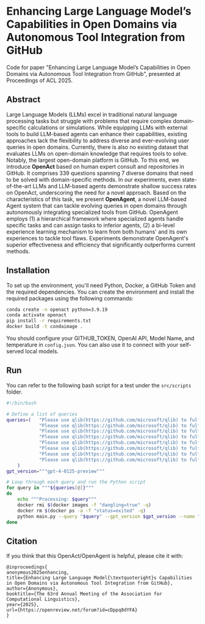 # Enhancing Large Language Model’s Capabilities in Open Domains via Autonomous Tool Integration from GitHub

Code for paper "Enhancing Large Language Model’s Capabilities in Open Domains via Autonomous Tool Integration from GitHub", presented at Proceedings of ACL 2025.

## Abstract

Large Language Models (LLMs) excel in traditional natural language processing tasks but struggle with problems that require complex domain-specific calculations or simulations. While equipping LLMs with external tools to build LLM-based agents can enhance their capabilities, existing approaches lack the flexibility to address diverse and ever-evolving user queries in open domains. Currently, there is also no existing dataset that evaluates LLMs on open-domain knowledge that requires tools to solve. Notably, the largest open-domain platform is GitHub. To this end, we introduce **OpenAct** based on human expert consult and repositories in GitHub. It comprises 339 questions spanning 7 diverse domains that need to be solved with domain-specific methods. In our experiments, even state-of-the-art LLMs and LLM-based agents demonstrate shallow success rates on OpenAct, underscoring the need for a novel approach. Based on the characteristics of this task, we present **OpenAgent**, a novel LLM-based Agent system that can tackle evolving queries in open domains through autonomously integrating specialized tools from GitHub. OpenAgent employs (1) a hierarchical framework where specialized agents handle specific tasks and can assign tasks to inferior agents, (2) a bi-level experience learning mechanism to learn from both humans' and its own experiences to tackle tool flaws. Experiments demonstrate OpenAgent's superior effectiveness and efficiency that significantly outperforms current methods.

## Installation

To set up the environment, you'll need Python, Docker, a GitHub Token and the required dependencies. You can create the environment and install the required packages using the following commands:

```bash
conda create -n openact python=3.9.19
conda activate openact
pip install -r requirements.txt
docker build -t condaimage .
```

You should configure your GITHUB_TOKEN, OpenAI API, Model Name, and temperature in `config.json`. You can also use it to connect with your self-served local models.

## Run

You can refer to the following bash script for a test under the `src/scripts` folder.

```bash
#!/bin/bash

# Define a list of queries
queries=(   "Please use qlib(https://github.com/microsoft/qlib) to fulfill this task: I am a fintech researcher aiming to utilize data from the A market to train an LightGBM model, with the goal of forecasting market conditions for 2018 to 2019, and get its backtest result. You should give me the back test result.",
            "Please use qlib(https://github.com/microsoft/qlib) to fulfill this task: I am a fintech researcher aiming to utilize data from the A market (csi500) to train a LightGBM model. You should give me the back test result.",
            "Please use qlib(https://github.com/microsoft/qlib) to fulfill this task: I am a fintech researcher aiming to utilize data from the A market (csi300) to train a LightGBM model. You should give me the back test result.",
            "Please use qlib(https://github.com/microsoft/qlib) to fulfill this task: I am a fintech researcher aiming to utilize data from the A market (csi500) spanning from 2008 to 2018 to train an LightGBM model, with the goal of forecasting market conditions for 2018 to 2019, and get its backtest result. You should not only give me the back test result, but also the transaction details in csv format of how to get such result.",
            "Please use qlib(https://github.com/microsoft/qlib) to fulfill this task: I am a fintech researcher aiming to utilize data from the A market spanning from 2008 to 2018 to train a model, with the goal of forecasting market conditions for 2018 to 2019, and get its backtest result. You should not only give me the back test result, but also the transaction details of how to get such result.",
            "Please use qlib(https://github.com/microsoft/qlib) to fulfill this task: I am a fintech researcher aiming to train an LightGBM model, with the goal of forecasting market conditions for 2018 to 2019, and get its backtest result. You should give me the back test result.",
            "Please use qlib(https://github.com/microsoft/qlib) to fulfill this task: I am a fintech researcher aiming to utilize data from the A market spanning from 2008 to 2018 to train an LightGBM model, with the goal of forecasting market conditions for 2018 to 2019, and get its backtest result. You should give me the back test result.",
            "Please use qlib(https://github.com/microsoft/qlib) to fulfill this task: I am a fintech researcher aiming to utilize data from the A market to train an LightGBM model and get its backtest result. You should not only give me the back test result, but also the transaction details of how to get such result."
    )
gpt_version="""gpt-4-0125-preview"""

# Loop through each query and run the Python script
for query in """${queries[@]}"""
do
    echo """Processing: $query"""
    docker rmi $(docker images -f "dangling=true" -q)
    docker rm $(docker ps -a -f "status=exited" -q)
    python main.py --query "$query" --gpt_version $gpt_version --name "qlib_cot"
done
```

## Citation

If you think that this OpenAct/OpenAgent is helpful, please cite it with:

```
@inproceedings{
anonymous2025enhancing,
title={Enhancing Large Language Model{\textquoteright}s Capabilities in Open Domains via Autonomous Tool Integration from GitHub},
author={Anonymous},
booktitle={The 63rd Annual Meeting of the Association for Computational Linguistics},
year={2025},
url={https://openreview.net/forum?id=cDppq8dYFA}
}
```